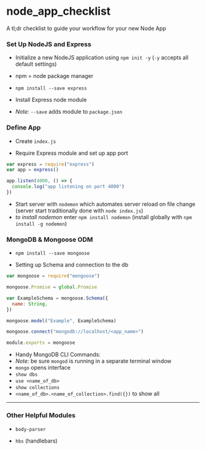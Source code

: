 # node_app_checklist
A tl;dr checklist to guide your workflow for your new Node App

### Set Up NodeJS and Express

 - Initialize a new NodeJS application using `npm init -y` (`-y` accepts all default settings)
  -  npm = node package manager

 - `npm install --save express`
  - Install Express node module
  - _Note:_ `--save` adds module to `package.json`

### Define App

 - Create `index.js`

 - Require Express module and set up app port

  ```javascript
  var express = require("express")
  var app = express()

  app.listen(4000, () => {
    console.log("app listening on port 4000")
  })
  ```

 - Start server with `nodemon` which automates server reload on file change (server start traditionally done with `node index.js`)
  - _to install nodemon_ enter `npm install nodemon` (install globally with `npm install -g nodemon`)

### MongoDB & Mongoose ODM

 - `npm install --save mongoose`

 - Setting up Schema and connection to the db

  ```javascript
  var mongoose = require("mongoose")

  mongoose.Promise = global.Promise

  var ExampleSchema = mongoose.Schema({
    name: String,
  })

  mongoose.model("Example", ExampleSchema)

  mongoose.connect("mongodb://localhost/<app_name>")

  module.exports = mongoose
  ```

 - Handy MongoDB CLI Commands:
  - _Note:_ be sure `mongod` is running in a separate terminal window
  - `mongo` opens interface
  - `show dbs`
  - `use <name_of_db>`
  - `show collections`
  - `<name_of_db>.<name_of_collection>.find({})` to show all

-----

### Other Helpful Modules

- `body-parser`

- `hbs` (handlebars)
